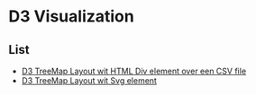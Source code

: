 # D3 Visualization


## List
  * [D3 TreeMap Layout wit HTML Div element over een CSV file](treemapLeaveDiv)
  * [D3 TreeMap Layout wit Svg element](treemapSvg)